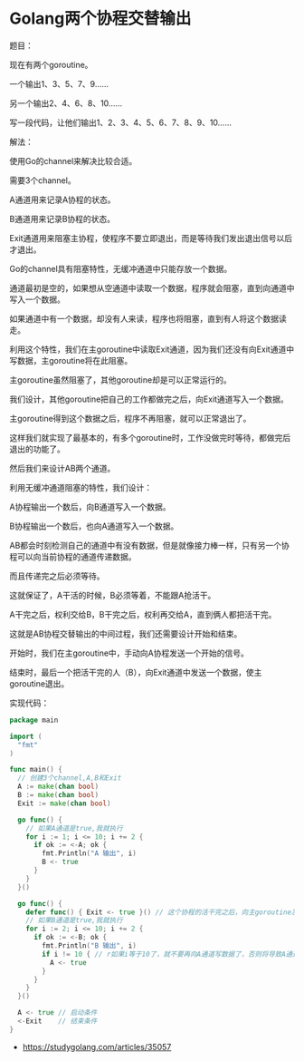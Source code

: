 

# Golang两个协程交替输出

题目：

现在有两个goroutine。

一个输出1、3、5、7、9……

另一个输出2、4、6、8、10……

写一段代码，让他们输出1、2、3、4、5、6、7、8、9、10……

解法：

使用Go的channel来解决比较合适。

需要3个channel。

A通道用来记录A协程的状态。

B通道用来记录B协程的状态。

Exit通道用来阻塞主协程，使程序不要立即退出，而是等待我们发出退出信号以后才退出。

Go的channel具有阻塞特性，无缓冲通道中只能存放一个数据。

通道最初是空的，如果想从空通道中读取一个数据，程序就会阻塞，直到向通道中写入一个数据。

如果通道中有一个数据，却没有人来读，程序也将阻塞，直到有人将这个数据读走。

利用这个特性，我们在主goroutine中读取Exit通道，因为我们还没有向Exit通道中写数据，主goroutine将在此阻塞。

主goroutine虽然阻塞了，其他goroutine却是可以正常运行的。

我们设计，其他goroutine把自己的工作都做完之后，向Exit通道写入一个数据。

主goroutine得到这个数据之后，程序不再阻塞，就可以正常退出了。

这样我们就实现了最基本的，有多个goroutine时，工作没做完时等待，都做完后退出的功能了。

然后我们来设计AB两个通道。

利用无缓冲通道阻塞的特性，我们设计：

A协程输出一个数后，向B通道写入一个数据。

B协程输出一个数后，也向A通道写入一个数据。

AB都会时刻检测自己的通道中有没有数据，但是就像接力棒一样，只有另一个协程可以向当前协程的通道传递数据。

而且传递完之后必须等待。

这就保证了，A干活的时候，B必须等着，不能跟A抢活干。

A干完之后，权利交给B，B干完之后，权利再交给A，直到俩人都把活干完。

这就是AB协程交替输出的中间过程，我们还需要设计开始和结束。

开始时，我们在主goroutine中，手动向A协程发送一个开始的信号。

结束时，最后一个把活干完的人（B），向Exit通道中发送一个数据，使主goroutine退出。

实现代码：

```go
package main

import (
  "fmt"
)

func main() {
  // 创建3个channel,A,B和Exit
  A := make(chan bool)
  B := make(chan bool)
  Exit := make(chan bool)

  go func() {
    // 如果A通道是true,我就执行
    for i := 1; i <= 10; i += 2 {
      if ok := <-A; ok {
        fmt.Println("A 输出", i)
        B <- true
      }
    }
  }()

  go func() {
    defer func() { Exit <- true }() // 这个协程的活干完之后，向主goroutine发送信号
    // 如果B通道是true,我就执行
    for i := 2; i <= 10; i += 2 {
      if ok := <-B; ok {
        fmt.Println("B 输出", i)
        if i != 10 { // r如果i等于10了，就不要再向A通道写数据了，否则将导致A通道死锁，至于为什么，坦白说我很疑惑
          A <- true
        }
      }
    }
  }()

  A <- true // 启动条件
  <-Exit    // 结束条件
}
```

- https://studygolang.com/articles/35057